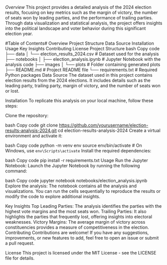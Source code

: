 *Overview*
This project provides a detailed analysis of the 2024 election results, focusing on key metrics such as the margin of victory, the number of seats won by leading parties, and the performance of trailing parties. Through data visualization and statistical analysis, the project offers insights into the political landscape and voter behavior during this significant election year.

#Table of Contents#
Overview
Project Structure
Data Source
Installation
Usage
Key Insights
Contributing
License
Project Structure
bash
Copy code
├── data
│   └── election_results_2024.csv  # Dataset used for the analysis
├── notebooks
│   ├── election_analysis.ipynb    # Jupyter Notebook with the analysis code
├── images
│   └── plots                      # Folder containing generated plots
├── README.md                      # Project README file
└── requirements.txt               # Required Python packages
Data Source
The dataset used in this project contains election results from the 2024 elections. It includes details such as the leading party, trailing party, margin of victory, and the number of seats won or lost.

Installation
To replicate this analysis on your local machine, follow these steps:

Clone the repository:

bash
Copy code
git clone https://github.com/yourusername/election-results-analysis-2024.git
cd election-results-analysis-2024
Create a virtual environment and activate it:

bash
Copy code
python -m venv env
source env/bin/activate  # On Windows, use `env\Scripts\activate`
Install the required dependencies:

bash
Copy code
pip install -r requirements.txt
Usage
Run the Jupyter Notebook:
Launch the Jupyter Notebook by running the following command:

bash
Copy code
jupyter notebook notebooks/election_analysis.ipynb
Explore the analysis:
The notebook contains all the analysis and visualizations. You can run the cells sequentially to reproduce the results or modify the code to explore additional insights.

Key Insights
Top Leading Parties: The analysis identifies the parties with the highest vote margins and the most seats won.
Trailing Parties: It also highlights the parties that frequently lost, offering insights into electoral weaknesses.
Victory Margins: The average margin of victory across constituencies provides a measure of competitiveness in the election.
Contributing
Contributions are welcome! If you have any suggestions, improvements, or new features to add, feel free to open an issue or submit a pull request.

License
This project is licensed under the MIT License - see the LICENSE file for details.
